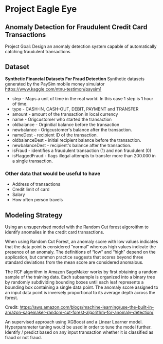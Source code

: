 # Project Eagle Eye
## Anomaly Detection for Fraudulent Credit Card Transactions

Project Goal: Design an anomaly detection system capable of automatically catching fraudulent transactions.

## Dataset
**Synthetic Financial Datasets For Fraud Detection**
Synthetic datasets generated by the PaySim mobile money simulator
https://www.kaggle.com/ntnu-testimon/paysim1
* step - Maps a unit of time in the real world. In this case 1 step is 1 hour of time.
* type - CASH-IN, CASH-OUT, DEBIT, PAYMENT and TRANSFER
* amount - amount of the transaction in local currency
* name - Origcustomer who started the transaction
* oldbalance - Orginitial balance before the transaction
* newbalance - Origcustomer's balance after the transaction.
* nameDest - recipient ID of the transaction.
* oldbalanceDest - initial recipient balance before the transaction.
* newbalanceDest - recipient's balance after the transaction.
* isFraud - identifies a fraudulent transaction (1) and non fraudulent (0)
* isFlaggedFraud - flags illegal attempts to transfer more than 200.000 in a single transaction.

### Other data that would be useful to have
* Address of transactions
* Credit limit of card
* Salary
* How often person travels

## Modeling Strategy
Using an unsupervised model with the Random Cut forest algoroithm to identify anomalies in the credit card transactions.  

When using Random Cut Forest, an anomaly score with low values indicates that the data point is considered “normal” whereas high values indicate the presence of an anomaly. The definitions of “low” and “high” depend on the application, but common practice suggests that scores beyond three standard deviations from the mean score are considered anomalous.

The RCF algorithm in Amazon SageMaker works by first obtaining a random sample of the training data. Each subsample is organized into a binary tree by randomly subdividing bounding boxes until each leaf represents a bounding box containing a single data point. The anomaly score assigned to an input data point is inversely proportional to its average depth across the forest. 

Credit: https://aws.amazon.com/blogs/machine-learning/use-the-built-in-amazon-sagemaker-random-cut-forest-algorithm-for-anomaly-detection/


An supervised approach using XGBoost and a Linear Learner model.  Hyperparameter tuning would be used in order to tune the model further. Identify / predict based on any input transaction whether it is classified as fraud or not fraud. 


